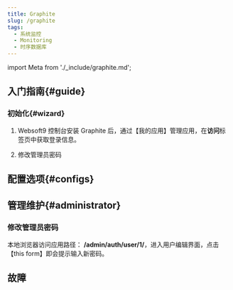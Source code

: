 ```yaml
---
title: Graphite
slug: /graphite
tags:
  - 系统监控
  - Monitoring
  - 时序数据库
---
```


import Meta from './_include/graphite.md';

<Meta name="meta" />

## 入门指南{#guide}

### 初始化{#wizard}

1. Websoft9 控制台安装 Graphite 后，通过【我的应用】管理应用，在**访问**标签页中获取登录信息。 

3. 修改管理员密码

## 配置选项{#configs}

## 管理维护{#administrator}

### 修改管理员密码

本地浏览器访问应用路径： **/admin/auth/user/1/**，进入用户编辑界面，点击 【this form】即会提示输入新密码。

## 故障

